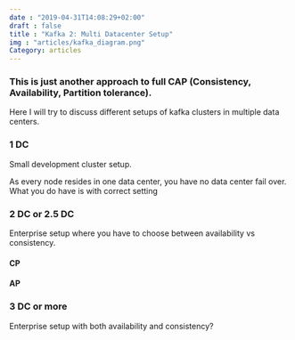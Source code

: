 ```yaml
---
date : "2019-04-31T14:08:29+02:00"
draft : false
title : "Kafka 2: Multi Datacenter Setup"
img : "articles/kafka_diagram.png"
Category: articles
---
```

### This is just another approach to full CAP (Consistency, Availability, Partition tolerance).
 
Here I will try to discuss different setups of kafka clusters in multiple data centers.


### 1 DC
Small development cluster setup.

As every node resides in one data center, you have no data center fail over.
What you do have is with correct setting

### 2 DC or  2.5 DC
Enterprise setup where you have to choose between availability vs consistency.
#### CP
#### AP

### 3 DC or more
Enterprise setup with both availability and consistency?

